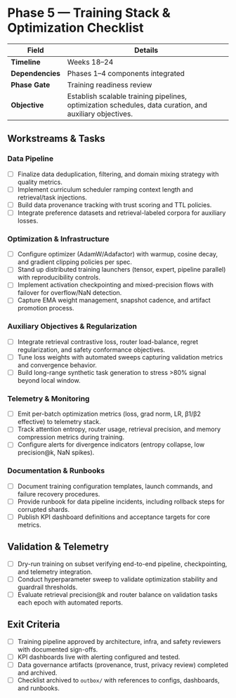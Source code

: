 # Phase 5 — Training Stack & Optimization Checklist

| Field | Details |
| --- | --- |
| **Timeline** | Weeks 18–24 |
| **Dependencies** | Phases 1–4 components integrated |
| **Phase Gate** | Training readiness review |
| **Objective** | Establish scalable training pipelines, optimization schedules, data curation, and auxiliary objectives. |

## Workstreams & Tasks

### Data Pipeline
- [ ] Finalize data deduplication, filtering, and domain mixing strategy with quality metrics.
- [ ] Implement curriculum scheduler ramping context length and retrieval/task injections.
- [ ] Build data provenance tracking with trust scoring and TTL policies.
- [ ] Integrate preference datasets and retrieval-labeled corpora for auxiliary losses.

### Optimization & Infrastructure
- [ ] Configure optimizer (AdamW/Adafactor) with warmup, cosine decay, and gradient clipping policies per spec.
- [ ] Stand up distributed training launchers (tensor, expert, pipeline parallel) with reproducibility controls.
- [ ] Implement activation checkpointing and mixed-precision flows with failover for overflow/NaN detection.
- [ ] Capture EMA weight management, snapshot cadence, and artifact promotion process.

### Auxiliary Objectives & Regularization
- [ ] Integrate retrieval contrastive loss, router load-balance, regret regularization, and safety conformance objectives.
- [ ] Tune loss weights with automated sweeps capturing validation metrics and convergence behavior.
- [ ] Build long-range synthetic task generation to stress >80% signal beyond local window.

### Telemetry & Monitoring
- [ ] Emit per-batch optimization metrics (loss, grad norm, LR, β1/β2 effective) to telemetry stack.
- [ ] Track attention entropy, router usage, retrieval precision, and memory compression metrics during training.
- [ ] Configure alerts for divergence indicators (entropy collapse, low precision@k, NaN spikes).

### Documentation & Runbooks
- [ ] Document training configuration templates, launch commands, and failure recovery procedures.
- [ ] Provide runbook for data pipeline incidents, including rollback steps for corrupted shards.
- [ ] Publish KPI dashboard definitions and acceptance targets for core metrics.

## Validation & Telemetry
- [ ] Dry-run training on subset verifying end-to-end pipeline, checkpointing, and telemetry integration.
- [ ] Conduct hyperparameter sweep to validate optimization stability and guardrail thresholds.
- [ ] Evaluate retrieval precision@k and router balance on validation tasks each epoch with automated reports.

## Exit Criteria
- [ ] Training pipeline approved by architecture, infra, and safety reviewers with documented sign-offs.
- [ ] KPI dashboards live with alerting configured and tested.
- [ ] Data governance artifacts (provenance, trust, privacy review) completed and archived.
- [ ] Checklist archived to `outbox/` with references to configs, dashboards, and runbooks.
